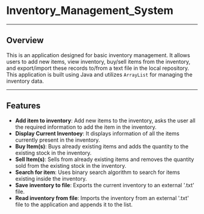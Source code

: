# Inventory_Management_System

--- 

## Overview
This is an application designed for basic inventory management. It allows users to add new items, view inventory, buy/sell items from the inventory, and export/import these records to/from a text file in the local repository. This application is built using Java and utilizes `ArrayList` for managing the inventory data.

---

## Features

- **Add item to inventory**: Add new items to the inventory, asks the user all the required information to add the item in the inventory.
- **Display Current Inventoey**: It displays information of all the items currently present in the inventory.
- **Buy Item(s)**: Buys already existing items and adds the quantity to the existing stock in the inventory.
- **Sell Item(s)**: Sells from  already existing items and removes the quantity sold from the existing stock in the inventory.
- **Search for item**: Uses binary search algorithm to search for items existing inside the inventory.
- **Save inventory to file**: Exports the current inventory to an external '.txt' file.
- **Read inventory from file**: Imports the inventory from an external '.txt' file to the application and appends it to the list.
